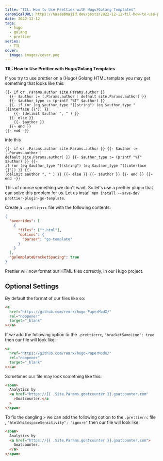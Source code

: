 ```yaml
---
title: "TIL: How to Use Prettier with Hugo/Golang Templates"
canonicalURL: https://haseebmajid.dev/posts/2022-12-12-til-how-to-use-prettier-with-hugo/golang-templates/
date: 2022-12-12
tags:
  - hugo
  - golang
  - prettier
series:
  - TIL
cover:
  image: images/cover.png
---
```


**TIL: How to Use Prettier with Hugo/Golang Templates**

If you try to use prettier on a (Hugo) Golang HTML template you may get something that looks like this:

```go-html-template
{{- if or .Params.author site.Params.author }}
  {{- $author := (.Params.author | default site.Params.author) }}
  {{- $author_type := (printf "%T" $author) }}
  {{- if (or (eq $author_type "[]string") (eq $author_type "[]interface {}")) }}
    {{- (delimit $author ", " ) }}
  {{- else }}
    {{- $author }}
  {{- end }}
{{- end -}}
```

into this

```go-html-template
{{- if or .Params.author site.Params.author }} {{- $author := (.Params.author |
default site.Params.author) }} {{- $author_type := (printf "%T" $author) }} {{-
if (or (eq $author_type "[]string") (eq $author_type "[]interface {}")) }} {{-
(delimit $author ", " ) }} {{- else }} {{- $author }} {{- end }} {{- end -}}
```

This of course something we don't want. So let's use a prettier plugin that can solve this problem for us.
Let us install `npm install --save-dev prettier-plugin-go-template`.

Create a `.prettierrc` file with the following contents:

```json
{
  "overrides": [
    {
      "files": ["*.html"],
      "options": {
        "parser": "go-template"
      }
    }
  ],
  "goTemplateBracketSpacing": true
}
```

Prettier will now format our HTML files correctly, in our Hugo project.

## Optional Settings

By default the format of our files like so:

```html
<a
  href="https://github.com/reorx/hugo-PaperModX/"
  rel="noopener"
  target="_blank"
></a>
```

If we add the following option to the `.prettierrc`, `"bracketSameLine": true` then our file will look like:

```html
<a
  href="https://github.com/reorx/hugo-PaperModX/"
  rel="noopener"
  target="_blank"
></a>
```

Sometimes our file may look something like this:

```html
<span>
  Analytics by
  <a href="https://{{ .Site.Params.goatcounter }}.goatcounter.com"
    >Goatcounter.</a
  >
</span>
```

To fix the dangling `>` we can add the following option to the `.prettierrc` file ,  `"htmlWhitespaceSensitivity": "ignore"` then our
file will look like:

```html
<span>
  Analytics by
  <a href="https://{{ .Site.Params.goatcounter }}.goatcounter.com">
    Goatcounter.
  </a>
</span>
```

